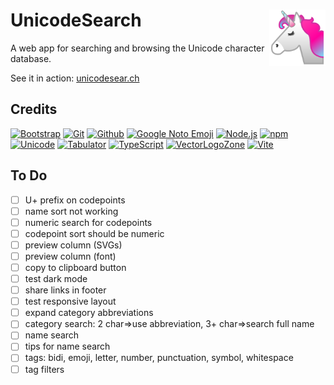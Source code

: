 # UnicodeSearch <img alt="VectorLogoZone logo" src="public/favicon.svg" height="90" align="right" />


A web app for searching and browsing the Unicode character database.

See it in action: [unicodesear.ch](https://unicodesear.ch)

## Credits

[![Bootstrap](https://www.vectorlogo.zone/logos/getbootstrap/getbootstrap-ar21.svg)](https://getbootstrap.com/ "HTML/CSS Framework")
[![Git](https://www.vectorlogo.zone/logos/git-scm/git-scm-ar21.svg)](https://git-scm.com/ "Version control")
[![Github](https://www.vectorlogo.zone/logos/github/github-ar21.svg)](https://gitlab.com/ "Code hosting")
[![Google Noto Emoji](https://www.vectorlogo.zone/logos/google/google-ar21.svg)](https://github.com/googlefonts/noto-emoji/blob/43f47be9404018cd9d8f73a227363a8f20acdab5/svg/emoji_u1f984.svg "Icon")
[![Node.js](https://www.vectorlogo.zone/logos/nodejs/nodejs-ar21.svg)](https://nodejs.org/ "Application Server")
[![npm](https://www.vectorlogo.zone/logos/npmjs/npmjs-ar21.svg)](https://www.npmjs.com/ "JS Package Management")
[![Unicode](https://www.vectorlogo.zone/logos/unicode/unicode-ar21.svg)](https://www.unicode.org/Public/17.0.0/ucdxml/ "Unicode Character Database")
[![Tabulator](https://www.vectorlogo.zone/logos/tabulatorinfo/tabulatorinfo-ar21.svg)](https://tabulator.info/ "Grid widget")
[![TypeScript](https://www.vectorlogo.zone/logos/typescriptlang/typescriptlang-ar21.svg)](https://www.typescriptlang.org/ "Programming Language")
[![VectorLogoZone](https://www.vectorlogo.zone/logos/vectorlogozone/vectorlogozone-ar21.svg)](https://www.vectorlogo.zone/ "Logos")
[![Vite](https://www.vectorlogo.zone/logos/vitejsdev/vitejsdev-ar21.svg)](https://vitejs.dev/ "Bundler")

## To Do

- [ ] U+ prefix on codepoints
- [ ] name sort not working
- [ ] numeric search for codepoints
- [ ] codepoint sort should be numeric
- [ ] preview column (SVGs)
- [ ] preview column (font)
- [ ] copy to clipboard button
- [ ] test dark mode
- [ ] share links in footer
- [ ] test responsive layout
- [ ] expand category abbreviations
- [ ] category search: 2 char=>use abbreviation, 3+ char=>search full name
- [ ] name search
- [ ] tips for name search
- [ ] tags: bidi, emoji, letter, number, punctuation, symbol, whitespace
- [ ] tag filters
